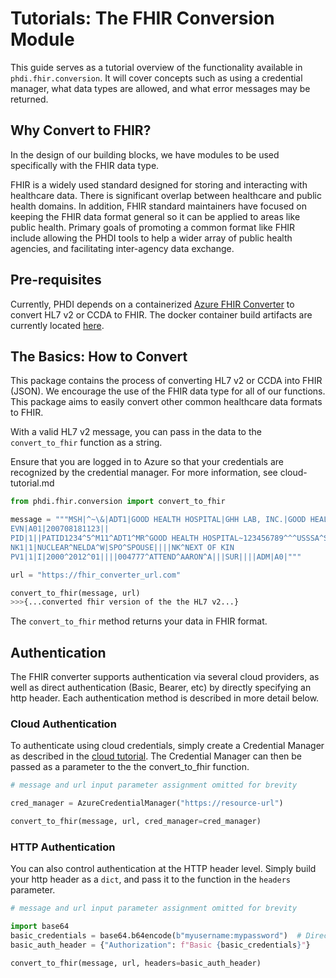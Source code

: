 # Tutorials: The FHIR Conversion Module

This guide serves as a tutorial overview of the functionality available in `phdi.fhir.conversion`. It will cover concepts such as using a credential manager, what data types are allowed, and what error messages may be returned. 

## Why Convert to FHIR?
In the design of our building blocks, we have modules to be used specifically with the FHIR data type. 

FHIR is a widely used standard designed for storing and interacting with healthcare data. There is significant overlap between healthcare and public health domains. In addition, FHIR standard maintainers have focused on keeping the FHIR data format general so it can be applied to areas like public health. Primary goals of promoting a common format like FHIR include allowing the PHDI tools to help a wider array of public health agencies, and facilitating inter-agency data exchange.

## Pre-requisites
Currently, PHDI depends on a containerized [Azure FHIR Converter](https://github.com/microsoft/FHIR-Converter) to convert HL7 v2 or CCDA to FHIR. The docker container build artifacts are currently located [here](https://github.com/CDCgov/phdi-google-cloud/tree/main/cloud-run/fhir-converter).

[//]: # (TODO The cloud converter containerized solution and its documentation will move to the PHDI library, but this migration hasn't been completed yet. Once the container has been migrated, this will need to be updated to point to the correct location.)

## The Basics: How to Convert
This package contains the process of converting HL7 v2 or CCDA into FHIR (JSON). We encourage the use of the FHIR data type for all of our functions. This package aims to easily convert other common healthcare data formats to FHIR. 

With a valid HL7 v2 message, you can pass in the data to the `convert_to_fhir` function as a string. 

Ensure that you are logged in to Azure so that your credentials are recognized by the credential manager. For more information, see cloud-tutorial.md 

```python
from phdi.fhir.conversion import convert_to_fhir

message = """MSH|^~\&|ADT1|GOOD HEALTH HOSPITAL|GHH LAB, INC.|GOOD HEALTH HOSPITAL|198808181126|SECURITY|ADT^A01^ADT_A01|MSG00001|P|2.8||
EVN|A01|200708181123||
PID|1||PATID1234^5^M11^ADT1^MR^GOOD HEALTH HOSPITAL~123456789^^^USSSA^SS||EVERYMAN^ADAM^A^III||19610615|M||C|2222 HOME STREET^^GREENSBORO^NC^27401-1020|GL|(555) 555-2004|(555)555-2004||S||PATID12345001^2^M10^ADT1^AN^A|444333333|987654^NC|
NK1|1|NUCLEAR^NELDA^W|SPO^SPOUSE||||NK^NEXT OF KIN
PV1|1|I|2000^2012^01||||004777^ATTEND^AARON^A|||SUR||||ADM|A0|"""

url = "https://fhir_converter_url.com"

convert_to_fhir(message, url)
>>>{...converted fhir version of the the HL7 v2...}
```

The `convert_to_fhir` method returns your data in FHIR format.

## Authentication
The FHIR converter supports authentication via several cloud providers, as well as direct authentication (Basic, Bearer, etc) by directly specifying an http header. Each authentication method is described in more detail below.

### Cloud Authentication
To authenticate using cloud credentials, simply create a Credential Manager as described in the [cloud tutorial](cloud-tutorial.md). The Credential Manager can then be passed as a parameter to the the convert_to_fhir function.

```python
# message and url input parameter assignment omitted for brevity

cred_manager = AzureCredentialManager("https://resource-url")

convert_to_fhir(message, url, cred_manager=cred_manager)
```

### HTTP Authentication
You can also control authentication at the HTTP header level.  Simply build your http header as a `dict`, and pass it to the function in the `headers` parameter.

```python
# message and url input parameter assignment omitted for brevity

import base64
basic_credentials = base64.b64encode(b"myusername:mypassword")  # Direct password assignment shown for simplicity. Passwords should not be directly placed in code.
basic_auth_header = {"Authorization": f"Basic {basic_credentials}"}

convert_to_fhir(message, url, headers=basic_auth_header)
```
